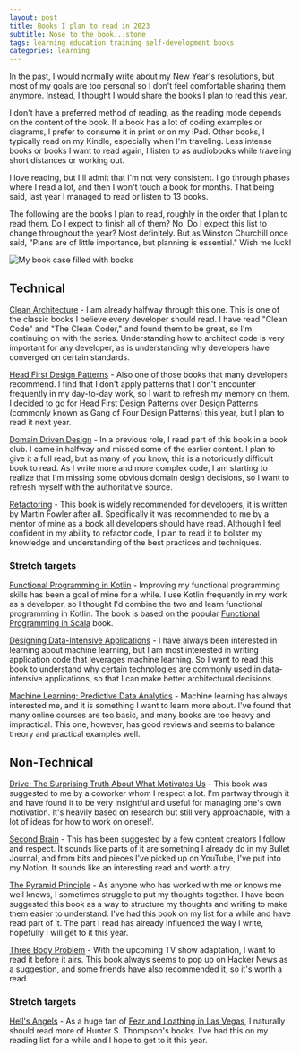 ```yaml
---
layout: post
title: Books I plan to read in 2023
subtitle: Nose to the book...stone
tags: learning education training self-development books
categories: learning
---
```


In the past, I would normally write about my New Year's resolutions, but most of my goals are too personal so I don't feel comfortable sharing them anymore. Instead, I thought I would share the books I plan to read this year.

I don't have a preferred method of reading, as the reading mode depends on the content of the book. If a book has a lot of coding examples or diagrams, I prefer to consume it in print or on my iPad. Other books, I typically read on my Kindle, especially when I'm traveling. Less intense books or books I want to read again, I listen to as audiobooks while traveling short distances or working out.

I love reading, but I'll admit that I'm not very consistent. I go through phases where I read a lot, and then I won't touch a book for months. That being said, last year I managed to read or listen to 13 books.

The following are the books I plan to read, roughly in the order that I plan to read them. Do I expect to finish all of them? No. Do I expect this list to change throughout the year? Most definitely. But as Winston Churchill once said, "Plans are of little importance, but planning is essential." Wish me luck!

<p class="center">
    <img src="{{site.baseurl}}/img/2022-01-14-books-i-plan-to-read-in-2023/bookcase.jpeg" alt="My book case filled with books" />
</p>

## Technical

[Clean Architecture](https://www.oreilly.com/library/view/clean-architecture-a/9780134494272/) - I am already halfway through this one. This is one of the classic books I believe every developer should read. I have read "Clean Code" and "The Clean Coder," and found them to be great, so I'm continuing on with the series. Understanding how to architect code is very important for any developer, as is understanding why developers have converged on certain standards.

[Head First Design Patterns](https://www.oreilly.com/library/view/head-first-design/0596007124/) - Also one of those books that many developers recommend. I find that I don't apply patterns that I don't encounter frequently in my day-to-day work, so I want to refresh my memory on them. I decided to go for Head First Design Patterns over [Design Patterns](https://www.oreilly.com/library/view/design-patterns-elements/0201633612) (commonly known as Gang of Four Design Patterns) this year, but I plan to read it next year.

[Domain Driven Design](https://www.oreilly.com/library/view/domain-driven-design-tackling/0321125215/) - In a previous role, I read part of this book in a book club. I came in halfway and missed some of the earlier content. I plan to give it a full read, but as many of you know, this is a notoriously difficult book to read. As I write more and more complex code, I am starting to realize that I'm missing some obvious domain design decisions, so I want to refresh myself with the authoritative source.

[Refactoring](https://martinfowler.com/books/refactoring.html) - This book is widely recommended for developers, it is written by Martin Fowler after all. Specifically it was recommended to me by a mentor of mine as a book all developers should have read. Although I feel confident in my ability to refactor code, I plan to read it to bolster my knowledge and understanding of the best practices and techniques.

### Stretch targets

[Functional Programming in Kotlin](https://www.oreilly.com/library/view/functional-programming-in/9781617297168) - Improving my functional programming skills has been a goal of mine for a while. I use Kotlin frequently in my work as a developer, so I thought I'd combine the two and learn functional programming in Kotlin. The book is based on the popular [Functional Programming in Scala](https://www.oreilly.com/library/view/functional-programming-in/9781617290657/) book.

[Designing Data-Intensive Applications](https://www.oreilly.com/library/view/designing-data-intensive-applications/9781491903063) - I have always been interested in learning about machine learning, but I am most interested in writing application code that leverages machine learning. So I want to read this book to understand why certain technologies are commonly used in data-intensive applications, so that I can make better architectural decisions.

[Machine Learning: Predictive Data Analytics](https://mitpress.mit.edu/9780262044691/fundamentals-of-machine-learning-for-predictive-data-analytics/) - Machine learning has always interested me, and it is something I want to learn more about. I've found that many online courses are too basic, and many books are too heavy and impractical. This one, however, has good reviews and seems to balance theory and practical examples well.

## Non-Technical

[Drive: The Surprising Truth About What Motivates Us](https://www.danpink.com/books/drive/) - This book was suggested to me by a coworker whom I respect a lot. I'm partway through it and have found it to be very insightful and useful for managing one's own motivation. It's heavily based on research but still very approachable, with a lot of ideas for how to work on oneself.

[Second Brain](https://www.buildingasecondbrain.com/) - This has been suggested by a few content creators I follow and respect. It sounds like parts of it are something I already do in my Bullet Journal, and from bits and pieces I've picked up on YouTube, I've put into my Notion. It sounds like an interesting read and worth a try.

[The Pyramid Principle](https://www.barbaraminto.com/textbook.html) - As anyone who has worked with me or knows me well knows, I sometimes struggle to put my thoughts together. I have been suggested this book as a way to structure my thoughts and writing to make them easier to understand. I've had this book on my list for a while and have read part of it. The part I read has already influenced the way I write, hopefully I will get to it this year.

[Three Body Problem](https://us.macmillan.com/books/9780765382030/thethreebodyproblem) - With the upcoming TV show adaptation, I want to read it before it airs. This book always seems to pop up on Hacker News as a suggestion, and some friends have also recommended it, so it's worth a read.

### Stretch targets

[Hell's Angels](https://en.wikipedia.org/wiki/Hell%27s_Angels:_The_Strange_and_Terrible_Saga_of_the_Outlaw_Motorcycle_Gangs) - As a huge fan of [Fear and Loathing in Las Vegas](https://en.wikipedia.org/wiki/Fear_and_Loathing_in_Las_Vegas), I naturally should read more of Hunter S. Thompson's books. I've had this on my reading list for a while and I hope to get to it this year.
